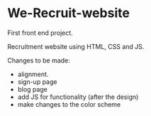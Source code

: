 # We-Recruit-website

First front end project.

Recruitment website using HTML, CSS and JS.

Changes to be made:
- alignment.
- sign-up page
- blog page
- add JS for functionality (after the design)
- make changes to the color scheme
